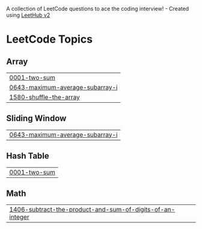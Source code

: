 A collection of LeetCode questions to ace the coding interview! - Created using [LeetHub v2](https://github.com/arunbhardwaj/LeetHub-2.0)
<!---LeetCode Topics Start-->
# LeetCode Topics
## Array
|  |
| ------- |
| [0001-two-sum](https://github.com/Uhasmitha1231/leetcode/tree/master/0001-two-sum) |
| [0643-maximum-average-subarray-i](https://github.com/Uhasmitha1231/leetcode/tree/master/0643-maximum-average-subarray-i) |
| [1580-shuffle-the-array](https://github.com/Uhasmitha1231/leetcode/tree/master/1580-shuffle-the-array) |
## Sliding Window
|  |
| ------- |
| [0643-maximum-average-subarray-i](https://github.com/Uhasmitha1231/leetcode/tree/master/0643-maximum-average-subarray-i) |
## Hash Table
|  |
| ------- |
| [0001-two-sum](https://github.com/Uhasmitha1231/leetcode/tree/master/0001-two-sum) |
## Math
|  |
| ------- |
| [1406-subtract-the-product-and-sum-of-digits-of-an-integer](https://github.com/Uhasmitha1231/leetcode/tree/master/1406-subtract-the-product-and-sum-of-digits-of-an-integer) |
<!---LeetCode Topics End-->